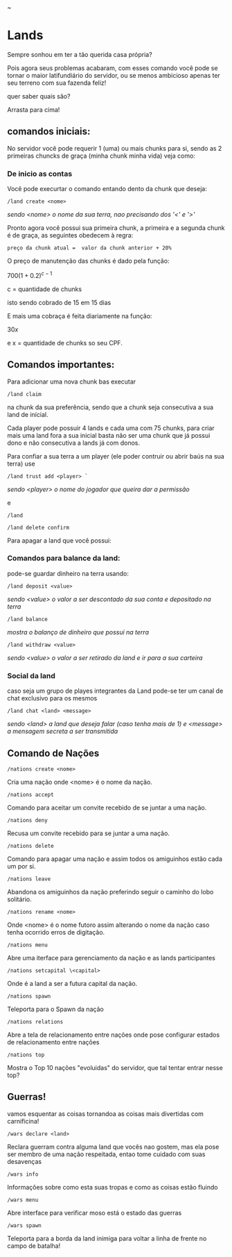 ~
# Lands
Sempre sonhou em ter a tão querida casa própria?

Pois agora seus problemas acabaram, com esses comando você pode se tornar o maior latifundiário do servidor, ou se menos
ambicioso apenas ter seu terreno com sua fazenda feliz!

quer saber quais são?

Arrasta para cima!

## comandos iniciais:
No servidor você pode requerir 1 (uma) ou mais chunks para si, sendo as 2 primeiras chuncks de graça (minha chunk minha vida) veja como:

### De inicio as contas
Você pode execurtar o comando entando dento da chunk que deseja:

    /land create <nome>
_sendo \<nome> o nome da sua terra, nao precisando dos '<' e '>'_

Pronto agora você possui sua primeira chunk, a primeira e a segunda chunk é de graça, as seguintes obedecem à regra:

``preço da chunk atual =  valor da chunk anterior + 20%``

O preço de manutenção das chunks é dado pela função:

$\displaystyle 700 \left( 1 + 0.2 \right)^{c-1}$

c = quantidade de chunks

isto sendo cobrado de 15 em 15 dias

E mais uma cobraça é feita diariamente na função:

$\displaystyle 30x$

e x = quantidade de chunks so seu CPF.

## Comandos importantes:
Para adicionar uma nova chunk bas executar 

    /land claim
na chunk da sua preferência, sendo que a chunk seja consecutiva a sua land de inícial.

Cada player pode possuir 4 lands e cada uma com 75 chunks, para criar mais uma land fora a sua inicial basta não ser uma 
chunk que já possui dono e não consecutiva a lands já com donos.

Para confiar a sua terra a um player (ele poder contruir ou abrir baús na sua terra) use

    /land trust add <player> ` 
_sendo \<player> o nome do jogador que queira dar a permissão_

e

    /land

    /land delete confirm
Para apagar a land que você possui:

### Comandos para balance da land:
pode-se guardar dinheiro na terra usando:

    /land deposit <value>
_sendo \<value> o valor a ser descontado da sua conta e depositado na terra_

    /land balance
_mostra o balanço de dinheiro que possui na terra_

    /land withdraw <value>
_sendo \<value> o valor a ser retirado da land e ir para a sua carteira_

### Social da land
caso seja um grupo de playes integrantes da Land pode-se ter um canal de chat exclusivo para os mesmos

    /land chat <land> <message>
_sendo \<land> a land que deseja falar (caso tenha mais de 1) e \<message> a mensagem secreta
a ser transmitida_

## Comando de Nações
    /nations create <nome>
Cria uma nação onde \<nome> é o nome da nação.

    /nations accept
Comando para aceitar um convite recebido de se juntar a uma nação.

    /nations deny
Recusa um convite recebido para se juntar a uma nação.

    /nations delete
Comando para apagar uma nação e assim todos os amiguinhos estão cada um por si.

    /nations leave
Abandona os amiguinhos da nação preferindo seguir o caminho do lobo solitário.

    /nations rename <nome>
Onde \<nome> é o nome futoro assim alterando o nome da nação caso tenha ocorrido erros de digitação.

    /nations menu
Abre uma iterface para gerenciamento da nação e as lands participantes

    /nations setcapital \<capital>
Onde <capital> é a land a ser a futura capital da nação.

    /nations spawn
Teleporta para o Spawn da nação

    /nations relations
Abre a tela de relacionamento entre nações onde pose configurar estados de relacionamento entre nações

    /nations top
Mostra o Top 10 nações "evoluidas" do servidor, que tal tentar entrar nesse top?

## Guerras!
vamos esquentar as coisas tornandoa as coisas mais divertidas com carnificina!

    /wars declare <land>
Reclara guerram contra alguma land que vocês nao gostem, mas ela pose ser membro de uma nação respeitada, entao tome cuidado com suas
desavenças

    /wars info
Informações sobre como esta suas tropas e como as coisas estão fluindo

    /wars menu
Abre interface para verificar moso está o estado das guerras

    /wars spawn
Teleporta para a borda da land inimiga para voltar a linha de frente no campo de batalha!